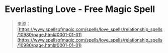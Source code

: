 <!--yml
category: 未分类
date: 2024-06-12 18:47:55
-->

# Everlasting Love - Free Magic Spell

> 来源：[https://www.spellsofmagic.com/spells/love_spells/relationship_spells/10980/page.html#0001-01-01](https://www.spellsofmagic.com/spells/love_spells/relationship_spells/10980/page.html#0001-01-01)